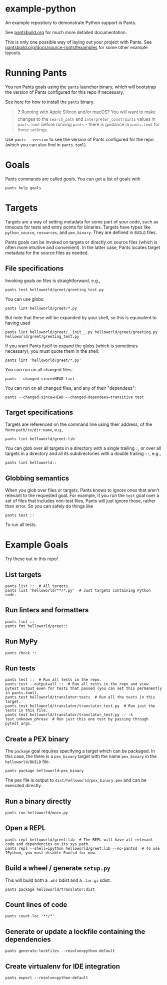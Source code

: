 # example-python
An example repository to demonstrate Python support in Pants.

See [pantsbuild.org](https://www.pantsbuild.org/docs) for much more detailed documentation.

This is only one possible way of laying out your project with Pants. See
[pantsbuild.org/docs/source-roots#examples](https://www.pantsbuild.org/docs/source-roots#examples) for some other
example layouts.

# Running Pants

You run Pants goals using the `pants` launcher binary, which will bootstrap the
version of Pants configured for this repo if necessary.

See [here](https://www.pantsbuild.org/docs/installation) for how to install the `pants` binary.

> :question: Running with Apple Silicon and/or macOS? You will want to make changes to the `search_path` and
`interpreter_constraints` values in `pants.toml` before running `pants` - there is guidance in `pants.toml`
for those settings.

Use `pants --version` to see the version of Pants configured for the repo (which you can also find
in `pants.toml`).

# Goals

Pants commands are called _goals_. You can get a list of goals with

```
pants help goals
```

# Targets

Targets are a way of setting metadata for some part of your code, such as timeouts for tests and
entry points for binaries. Targets have types like `python_source`, `resources`, and
`pex_binary`. They are defined in `BUILD` files.

Pants goals can be invoked on targets or directly on source files (which is often more intuitive and convenient).
In the latter case, Pants locates target metadata for the source files as needed.

## File specifications

Invoking goals on files is straightforward, e.g.,

```
pants test helloworld/greet/greeting_test.py
```

You can use globs:

```
pants lint helloworld/greet/*.py
```

But note that these will be expanded by your shell, so this is equivalent to having used

```
pants lint helloworld/greet/__init__.py helloworld/greet/greeting.py helloworld/greet/greeting_test.py
```

If you want Pants itself to expand the globs (which is sometimes necessary), you must quote them in the shell:

```
pants lint 'helloworld/greet/*.py'
```

You can run on all changed files:

```
pants --changed-since=HEAD lint
```

You can run on all changed files, and any of their "dependees":

```
pants --changed-since=HEAD --changed-dependees=transitive test
```

## Target specifications

Targets are referenced on the command line using their address, of the form `path/to/dir:name`, e.g.,

```
pants lint helloworld/greet:lib
```

You can glob over all targets in a directory with a single trailing `:`, or over all targets in a directory
and all its subdirectories with a double trailing `::`, e.g.,

```
pants lint helloworld::
```

## Globbing semantics

When you glob over files or targets, Pants knows to ignore ones that aren't relevant to the requested goal.
For example, if you run the `test` goal over a set of files that includes non-test files, Pants will just ignore
those, rather than error. So you can safely do things like

```
pants test ::
```

To run all tests.

# Example Goals

Try these out in this repo!

## List targets

```
pants list ::  # All targets.
pants list 'helloworld/**/*.py'  # Just targets containing Python code.
```

## Run linters and formatters

```
pants lint ::
pants fmt helloworld/greet::
```

## Run MyPy

```
pants check ::
```

## Run tests

```
pants test ::  # Run all tests in the repo.
pants test --output=all ::  # Run all tests in the repo and view pytest output even for tests that passed (you can set this permanently in pants.toml).
pants test helloworld/translator:tests  # Run all the tests in this target.
pants test helloworld/translator/translator_test.py  # Run just the tests in this file.
pants test helloworld/translator/translator_test.py -- -k test_unknown_phrase  # Run just this one test by passing through pytest args.
```

## Create a PEX binary

The `package` goal requires specifying a target which can be packaged. In this case, the there is a `pex_binary` target with the name `pex_binary` in the `helloworld/BUILD` file.

```
pants package helloworld:pex_binary
```

The pex file is output to `dist/helloworld/pex_binary.pex` and can be executed directly.

## Run a binary directly

```
pants run helloworld/main.py
```

## Open a REPL

```
pants repl helloworld/greet:lib  # The REPL will have all relevant code and dependencies on its sys.path.
pants repl --shell=ipython helloworld/greet:lib --no-pantsd  # To use IPython, you must disable Pantsd for now.
```

## Build a wheel / generate `setup.py`

This will build both a `.whl` bdist and a `.tar.gz` sdist.

```
pants package helloworld/translator:dist
```

## Count lines of code

```
pants count-loc '**/*'
```

## Generate or update a lockfile containing the dependencies

```
pants generate-lockfiles --resolve=python-default
```


## Create virtualenv for IDE integration

```
pants export --resolve=python-default
```
